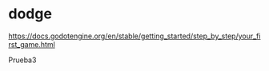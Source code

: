 # dodge
https://docs.godotengine.org/en/stable/getting_started/step_by_step/your_first_game.html


Prueba3
